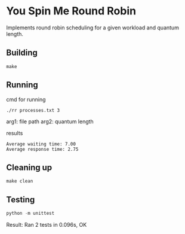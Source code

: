 # You Spin Me Round Robin

Implements round robin scheduling for a given workload and quantum length.

## Building

```shell
make
```

## Running

cmd for running
```shell
./rr processes.txt 3
```
arg1: file path
arg2: quantum length

results
```shell
Average waiting time: 7.00
Average response time: 2.75
```

## Cleaning up

```shell
make clean
```

## Testing
```python
python -m unittest
```
Result: Ran 2 tests in 0.096s, OK